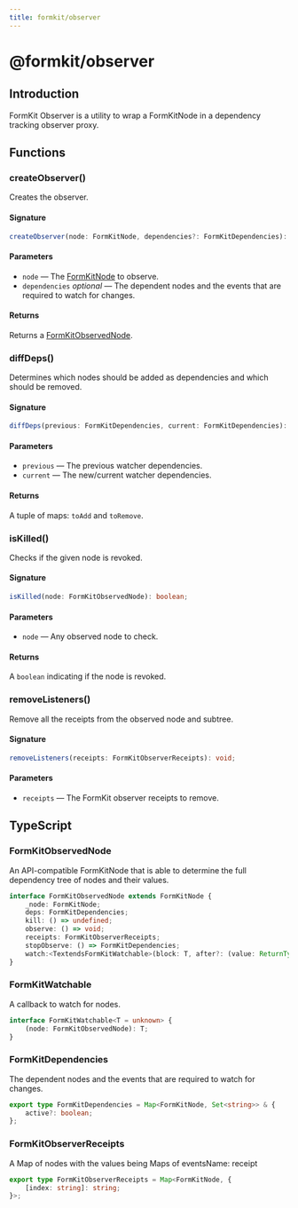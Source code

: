 ```yaml
---
title: formkit/observer
---
```


# @formkit/observer


## Introduction

FormKit Observer is a utility to wrap a FormKitNode in a dependency tracking observer proxy.

## Functions

### createObserver()

Creates the observer.

#### Signature


```typescript
createObserver(node: FormKitNode, dependencies?: FormKitDependencies): FormKitObservedNode;
```

#### Parameters

- `node` — The [FormKitNode](/api-reference/formkit-core#formkitnode) to observe.
- `dependencies` *optional* — The dependent nodes and the events that are required to watch for changes.

#### Returns

 Returns a [FormKitObservedNode](/api-reference/formkit-observer#formkitobservednode).

### diffDeps()

Determines which nodes should be added as dependencies and which should be removed.

#### Signature


```typescript
diffDeps(previous: FormKitDependencies, current: FormKitDependencies): [FormKitDependencies, FormKitDependencies];
```

#### Parameters

- `previous` — The previous watcher dependencies.
- `current` — The new/current watcher dependencies.

#### Returns

 A tuple of maps: `toAdd` and `toRemove`.

### isKilled()

Checks if the given node is revoked.

#### Signature


```typescript
isKilled(node: FormKitObservedNode): boolean;
```

#### Parameters

- `node` — Any observed node to check.

#### Returns

 A `boolean` indicating if the node is revoked.

### removeListeners()

Remove all the receipts from the observed node and subtree.

#### Signature


```typescript
removeListeners(receipts: FormKitObserverReceipts): void;
```

#### Parameters

- `receipts` — The FormKit observer receipts to remove.

## TypeScript

### FormKitObservedNode

An API-compatible FormKitNode that is able to determine the full dependency tree of nodes and their values.


```typescript
interface FormKitObservedNode extends FormKitNode {
    _node: FormKitNode;
    deps: FormKitDependencies;
    kill: () => undefined;
    observe: () => void;
    receipts: FormKitObserverReceipts;
    stopObserve: () => FormKitDependencies;
    watch:<TextendsFormKitWatchable>(block: T, after?: (value: ReturnType<T>) => void) => void;
}
```

### FormKitWatchable

A callback to watch for nodes.


```typescript
interface FormKitWatchable<T = unknown> {
    (node: FormKitObservedNode): T;
}
```

### FormKitDependencies

The dependent nodes and the events that are required to watch for changes.


```typescript
export type FormKitDependencies = Map<FormKitNode, Set<string>> & {
    active?: boolean;
};
```

### FormKitObserverReceipts

A Map of nodes with the values being Maps of eventsName: receipt


```typescript
export type FormKitObserverReceipts = Map<FormKitNode, {
    [index: string]: string;
}>;
```
